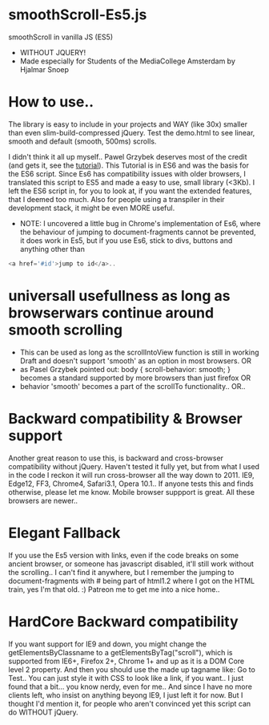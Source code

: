 # smoothScroll-Es5.js
smoothScroll in vanilla JS (ES5)
 - WITHOUT JQUERY!
 - Made especially for Students of the MediaCollege Amsterdam
by Hjalmar Snoep

# How to use..
The library is easy to include in your projects and WAY (like 30x) smaller than even slim-build-compressed jQuery.
Test the demo.html to see linear, smooth and default (smooth, 500ms) scrolls.

[tutorial]:<https://pawelgrzybek.com/page-scroll-in-vanilla-javascript/>
I didn't think it all up myself.. Pawel Grzybek deserves most of the credit (and gets it, see the [tutorial]).
This Tutorial is in ES6 and was the basis for the ES6 script.
Since Es6 has compatibility issues with older browsers, I translated this script to ES5 and made
a easy to use, small library (<3Kb). I left the ES6 script in, for you to look at, if you want the 
extended features, that I deemed too much. Also for people using a transpiler in their development stack, it might be even MORE useful.
 
 * NOTE: I uncovered a little bug in Chrome's implementation of Es6, where the behaviour of jumping to document-fragments cannot be prevented, it does work in Es5, but if you use Es6, stick to divs, buttons and anything other than 
 ```javascript
 <a href='#id'>jump to id</a>..
```

# universall usefullness as long as browserwars continue around smooth scrolling
 - This can be used as long as the scrollIntoView function is still in working Draft and
doesn't support 'smooth' as an option in most browsers.
OR
 - as Pasel Grzybek pointed out:
body {
  scroll-behavior: smooth;
}
becomes a standard supported by more browsers than just firefox
OR
 - behavior 'smooth' becomes a part of the scrollTo functionality..
OR..

# Backward compatibility & Browser support
Another great reason to use this, is backward and cross-browser compatibility without jQuery. 
Haven't tested it fully yet, but from what I used in the code I reckon it will run cross-browser all the way down to 2011.
IE9, Edge12, FF3, Chrome4, Safari3.1, Opera 10.1.. If anyone tests this and finds otherwise, please let me know.
Mobile browser suppport is great. All these browsers are newer..

# Elegant Fallback
If you use the Es5 version with links, even if the code breaks on some ancient browser, or someone has javascript disabled, it'll still work without the scrolling.. 
I can't find it anywhere, but I remember the jumping to document-fragments with # being part of html1.2 where I got on the HTML train, yes I'm that old. :) Patreon me to get me into a nice home..

# HardCore Backward compatibility 
If you want support for IE9 and down, you might change the getElementsByClassname to a getElementsByTag("scroll"), which is supported from IE6+, Firefox 2+, Chrome 1+ and up as it is a DOM Core level 2 property. 
And then you should use the made up tagname like: <scroll scrollTo="test">Go to Test</scroll>..
You can just style it with CSS to look like a link, if you want..
I just found that a bit... you know nerdy, even for me.. And since I have no more clients left, who insist on anything beyong IE9, I just left it for now. But I thought I'd mention it, for people who aren't convinced yet this script can do WITHOUT jQuery.
